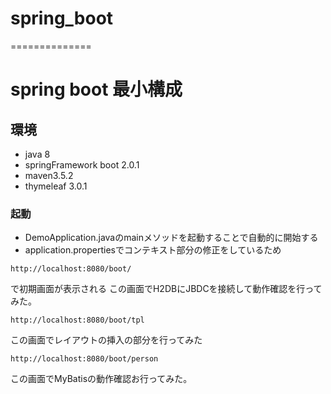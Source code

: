 # spring_boot
==============

# spring boot 最小構成

## 環境
* java 8
* springFramework boot 2.0.1
* maven3.5.2
* thymeleaf 3.0.1


### 起動
* DemoApplication.javaのmainメソッドを起動することで自動的に開始する
* application.propertiesでコンテキスト部分の修正をしているため
```
http://localhost:8080/boot/
```
で初期画面が表示される
この画面でH2DBにJBDCを接続して動作確認を行ってみた。
```
http://localhost:8080/boot/tpl
```
この画面でレイアウトの挿入の部分を行ってみた

```
http://localhost:8080/boot/person
```
この画面でMyBatisの動作確認お行ってみた。